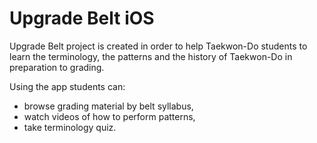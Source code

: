 # Upgrade Belt iOS

Upgrade Belt project is created in order to help Taekwon-Do students to learn the terminology, the patterns and the history of Taekwon-Do in preparation to grading.

Using the app students can: 
* browse grading material by belt syllabus, 
* watch videos of how to perform patterns,
* take terminology quiz.

